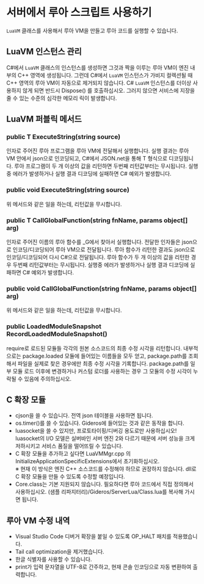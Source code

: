 # 서버에서 루아 스크립트 사용하기
`LuaVM` 클래스를 사용해서 루아 VM을 만들고 루아 코드를 실행할 수 있습니다.
    
## LuaVM 인스턴스 관리
C#에서 `LuaVM` 클래스의 인스턴스를 생성하면 그것과 짝을 이루는 루아 VM이 엔진 내부의 C++ 영역에 생성됩니다. 그런데 C#에서 `LuaVM` 인스턴스가 가비지 컬렉션될 때 C++ 영역의 루아 VM이 자동으로 제거되지 않습니다. C# `LuaVM` 인스턴스를 더이상 사용하지 않게 되면 반드시 Dispose() 를 호출하십시오. 그러지 않으면 서비스에 지장을 줄 수 있는 수준의 심각한 메모리 릭이 발생합니다.
 
## LuaVM 퍼블릭 메서드
### public T ExecuteString<T>(string source)
인자로 주어진 루아 프로그램을 루아 VM에 전달해서 실행합니다. 실행 결과는 루아 VM 안에서 json으로 인코딩되고, C#에서 JSON.net을 통해 T 형식으로 디코딩됩니다. 루아 프로그램이 두 개 이상의 값을 리턴하면 두번째 리턴값부터는 무시됩니다. 실행중 에러가 발생하거나 실행 결과 디코딩에 실패하면 C# 예외가 발생합니다.
 
### public void ExecuteString(string source)
위 메서드와 같은 일을 하는데, 리턴값을 무시합니다.
 
### public T CallGlobalFunction<T>(string fnName, params object[] arg)
인자로 주어진 이름의 루아 함수를 _G에서 찾아서 실행합니다. 전달한 인자들은 json으로 인코딩/디코딩되어 루아 VM으로 전달됩니다. 루아 함수가 리턴한 결과도 json으로 인코딩/디코딩되어 다시 C#으로 전달됩니다. 루아 함수가 두 개 이상의 값을 리턴한 경우 두번째 리턴값부터는 무시됩니다. 실행중 에러가 발생하거나 실행 결과 디코딩에 실패하면 C# 예외가 발생합니다.
 
### public void CallGlobalFunction(string fnName, params object[] arg)
위 메서드와 같은 일을 하는데, 리턴값을 무시합니다.
 
### public LoadedModuleSnapshot RecordLoadedModuleSnapshot()
require로 로드된 모듈들 각각의 원본 소스코드의 최종 수정 시각을 리턴합니다.
내부적으로는 package.loaded 모듈에 들어있는 이름들을 모두 얻고, package.path를 조회해서 파일을 실제로 찾은 경우에만 최종 수정 시각을 기록합니다. package.path를 일부 모듈 로드 이후에 변경하거나 커스텀 로더를 사용하는 경우 그 모듈의 수정 시각이 누락될 수 있음에 주의하십시오.
 
## C 확장 모듈
- cjson을 쓸 수 있습니다. 전역 json 테이블을 사용하면 됩니다.
- os.timer()를 쓸 수 있습니다. Gideros에 들어있는 것과 같은 동작을 합니다.
- luasocket을 쓸 수 있지만, 프로토타이핑/디버깅 용도로만 사용하십시오! luasocket의 I/O 모델은 실버바인 서버 엔진 2와 다르기 때문에 서버 성능을 크게 저하시키고 서비스 품질을 떨어뜨릴 수 있습니다.
- C 확장 모듈을 추가하고 싶다면 LuaVMMgr.cpp 의 InitializeApplicationSpecificExtensions에서 초기화하십시오.<br>
※ 현재 이 방식은 엔진 C++ 소스코드를 수정해야 하므로 권장하지 않습니다. dll로 C 확장 모듈을 만들 수 있도록 수정할 예정입니다.
- Core.class는 기본 지원되지 않습니다. 필요하다면 루아 코드에서 직접 정의해서 사용하십시오. (샘플 리파지터리)/Gideros/ServerLua/Class.lua를 복사해 가시면 됩니다.
 
## 루아 VM 수정 내역
- Visual Studio Code 디버거 확장을 붙일 수 있도록 OP_HALT 패치를 적용했습니다.
- Tail call optimization을 제거했습니다.
- 한글 식별자를 사용할 수 있습니다.
- print가 입력 문자열을 UTF-8로 간주하고, 현재 콘솔 인코딩으로 자동 변환하여 출력합니다.
